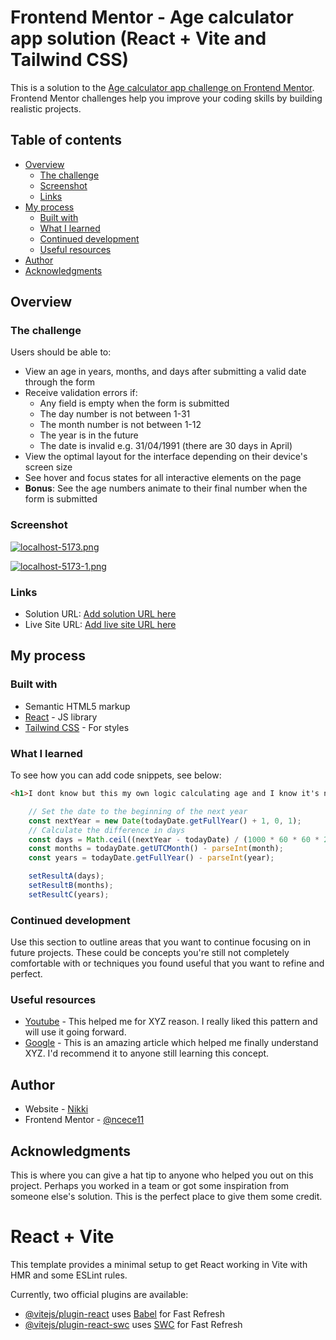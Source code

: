 # Frontend Mentor - Age calculator app solution (React + Vite and Tailwind CSS)

This is a solution to the [Age calculator app challenge on Frontend Mentor](https://www.frontendmentor.io/challenges/age-calculator-app-dF9DFFpj-Q). Frontend Mentor challenges help you improve your coding skills by building realistic projects. 

## Table of contents

- [Overview](#overview)
  - [The challenge](#the-challenge)
  - [Screenshot](#screenshot)
  - [Links](#links)
- [My process](#my-process)
  - [Built with](#built-with)
  - [What I learned](#what-i-learned)
  - [Continued development](#continued-development)
  - [Useful resources](#useful-resources)
- [Author](#author)
- [Acknowledgments](#acknowledgments)

## Overview

### The challenge

Users should be able to:

- View an age in years, months, and days after submitting a valid date through the form
- Receive validation errors if:
  - Any field is empty when the form is submitted
  - The day number is not between 1-31
  - The month number is not between 1-12
  - The year is in the future
  - The date is invalid e.g. 31/04/1991 (there are 30 days in April)
- View the optimal layout for the interface depending on their device's screen size
- See hover and focus states for all interactive elements on the page
- **Bonus**: See the age numbers animate to their final number when the form is submitted

### Screenshot

[![localhost-5173.png](https://i.postimg.cc/wBYJB5Nr/localhost-5173.png)](https://postimg.cc/NKbLJHp8)

[![localhost-5173-1.png](https://i.postimg.cc/4xgVfbVS/localhost-5173-1.png)](https://postimg.cc/dL5LnCW2)

### Links

- Solution URL: [Add solution URL here](https://your-solution-url.com)
- Live Site URL: [Add live site URL here](https://your-live-site-url.com)

## My process

### Built with

- Semantic HTML5 markup
- [React](https://reactjs.org/) - JS library
- [Tailwind CSS](https://tailwindcss.com/) - For styles

### What I learned

To see how you can add code snippets, see below:

```html
<h1>I dont know but this my own logic calculating age and I know it's not perfect but atleast I tried hihi!</h1>
```
```js
    // Set the date to the beginning of the next year
    const nextYear = new Date(todayDate.getFullYear() + 1, 0, 1);
    // Calculate the difference in days
    const days = Math.ceil((nextYear - todayDate) / (1000 * 60 * 60 * 24));
    const months = todayDate.getUTCMonth() - parseInt(month);
    const years = todayDate.getFullYear() - parseInt(year);

    setResultA(days);
    setResultB(months);
    setResultC(years);
```

### Continued development

Use this section to outline areas that you want to continue focusing on in future projects. These could be concepts you're still not completely comfortable with or techniques you found useful that you want to refine and perfect.

### Useful resources

- [Youtube](https://www.youtube.com) - This helped me for XYZ reason. I really liked this pattern and will use it going forward.
- [Google](https://www.google.com) - This is an amazing article which helped me finally understand XYZ. I'd recommend it to anyone still learning this concept.

## Author

- Website - [Nikki](https://ilanan-nikki.vercel.app)
- Frontend Mentor - [@ncece11](https://www.frontendmentor.io/profile/ncece11)

## Acknowledgments

This is where you can give a hat tip to anyone who helped you out on this project. Perhaps you worked in a team or got some inspiration from someone else's solution. This is the perfect place to give them some credit.

# React + Vite

This template provides a minimal setup to get React working in Vite with HMR and some ESLint rules.

Currently, two official plugins are available:

- [@vitejs/plugin-react](https://github.com/vitejs/vite-plugin-react/blob/main/packages/plugin-react/README.md) uses [Babel](https://babeljs.io/) for Fast Refresh
- [@vitejs/plugin-react-swc](https://github.com/vitejs/vite-plugin-react-swc) uses [SWC](https://swc.rs/) for Fast Refresh
